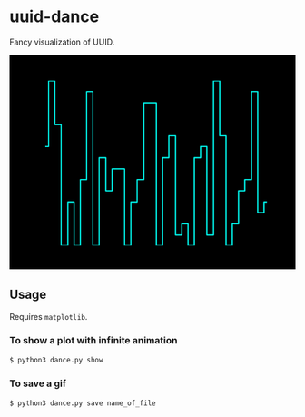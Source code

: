 # uuid-dance
Fancy visualization of UUID.

![GIF](test.gif)

## Usage
Requires `matplotlib`.

### To show a plot with infinite animation
```bash
$ python3 dance.py show
```

### To save a gif
```bash
$ python3 dance.py save name_of_file
```
